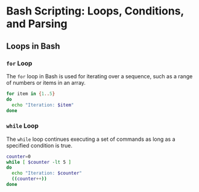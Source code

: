 # Bash Scripting: Loops, Conditions, and Parsing

## Loops in Bash

### `for` Loop
The `for` loop in Bash is used for iterating over a sequence, such as a range of numbers or items in an array.

```bash
for item in {1..5}
do
  echo "Iteration: $item"
done
```

### `while` Loop
The `while` loop continues executing a set of commands as long as a specified condition is true.

```bash
counter=0
while [ $counter -lt 5 ]
do
  echo "Iteration: $counter"
  ((counter++))
done

```


